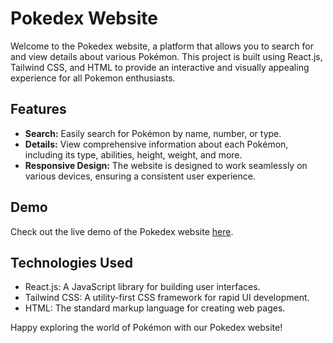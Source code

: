 # Pokedex Website

Welcome to the Pokedex website, a platform that allows you to search for and view details about various Pokémon. This project is built using React.js, Tailwind CSS, and HTML to provide an interactive and visually appealing experience for all Pokemon enthusiasts.

## Features

- **Search:** Easily search for Pokémon by name, number, or type.
- **Details:** View comprehensive information about each Pokémon, including its type, abilities, height, weight, and more.
- **Responsive Design:** The website is designed to work seamlessly on various devices, ensuring a consistent user experience.

## Demo

Check out the live demo of the Pokedex website [here](https://pocket-monster-index.netlify.app/).

## Technologies Used

- React.js: A JavaScript library for building user interfaces.
- Tailwind CSS: A utility-first CSS framework for rapid UI development.
- HTML: The standard markup language for creating web pages.

Happy exploring the world of Pokémon with our Pokedex website!
